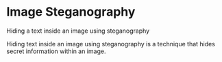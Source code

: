 # Image Steganography
Hiding a text inside an image using steganography

Hiding text inside an image using steganography is a technique that hides secret information within an image. 





